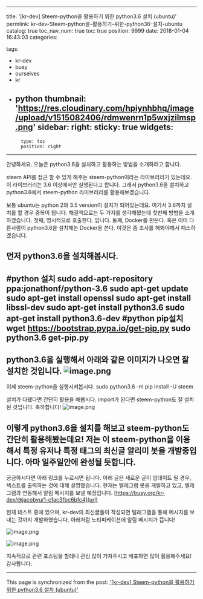 
---
title: '[kr-dev] Steem-python을 활용하기 위한 python3.6 설치 (ubuntu)'
permlink: kr-dev-Steem-python을-활용하기-위한-python36-설치-ubuntu
catalog: true
toc_nav_num: true
toc: true
position: 9999
date: 2018-01-04 16:43:03
categories:

tags:
- kr-dev
- busy
- ourselves
- kr
- python
thumbnail: 'https://res.cloudinary.com/hpiynhbhq/image/upload/v1515082406/rdmwenrn1p5wxjzilmsp.png'
sidebar:
    right:
        sticky: true
widgets:
    -
        type: toc
        position: right
---


안녕하세요.
오늘은 python3.6을 설치하고 활용하는 방법을 소개하려고 합니다.

steem API를 접근 할 수 있게 해주는 steem-python이라는 라이브러리가 있는데요.
이 라이브러리는 3.6 이상에서만 실행된다고 합니다.
그래서 python3.6을 설치하고 python3.6에서 steem-python 라이브러리를 활용해보겠습니다.

보통 ubuntu는 python 2와 3.5 version이 설치가 되어있는데요.
여기서 3.6까지 설치를 할 경우 중복이 됩니다.
해결책으로는 두 가지를 생각해봤는데 첫번째 방법을 소개하겠습니다.
첫째, 명시적으로 호출한다. 입니다.
둘째, Docker를 만든다. 
혹은 이미 다른사람이 python3.6을 설치해논 Docker을 쓴다.
이것은 좀 조사를 해봐야해서 패스하겠습니다.

**먼저 python3.6을 설치해봅시다.**
--------
#python 설치
sudo add-apt-repository ppa:jonathonf/python-3.6
sudo apt-get update
sudo apt-get install openssl
sudo apt-get install libssl-dev
sudo apt-get install python3.6
sudo apt-get install python3.6-dev
#python pip설치
wget https://bootstrap.pypa.io/get-pip.py
sudo python3.6 get-pip.py
--------

python3.6을 실행해서 아래와 같은 이미지가 나오면 잘 설치한 것입니다.
![image.png](https://res.cloudinary.com/hpiynhbhq/image/upload/v1515082406/rdmwenrn1p5wxjzilmsp.png)
-----------

이제 steem-python을 실행시켜봅시다.
sudo python3.6 -m pip install -U steem

설치가 다됐다면 간단히 활용을 해봅시다.
import가 된다면 steem-python도 잘 설치된 것입니다.
축하합니다!
![image.png](https://res.cloudinary.com/hpiynhbhq/image/upload/v1515083854/etlbxhq7grnplf8gpbpx.png)

이렇게 python3.6을 설치를 해보고 steem-python도 간단히 활용해봤는데요!
저는 이 steem-python을 이용해서
특정 유저나 특정 태그의 최신글 알리미 봇을 개발중입니다.
아마 일주일안에 완성될 듯합니다.
--------------------

궁금하시다면 아래 링크를 누르시면 됩니다.
아래 글은 새로운 글이 업데이트 될 경우, 텍스트를 출력하는 것에 대해 설명했습니다.
현재는 텔레그램 봇을 개발하고 있고, 텔레그램과 연동해서 알림 메시지를 보낼 예정입니다.
[https://busy.org/kr-dev/@jacobyu/1-c1ac3fbc6bfc4](url)

현재 테스트 중에 있으며, kr-dev의 최신글들이 작성되면 텔래그램을 통해 메시지를 보내는 것까지 개발하였습니다.
아래처럼 노티피케이션에 알림 메시지가 뜹니다!

![image.png](https://res.cloudinary.com/hpiynhbhq/image/upload/v1515083131/aj05k4xfqmblqb9zdbe2.png)

![image.png](https://res.cloudinary.com/hpiynhbhq/image/upload/v1515084261/spmxosoiqelul2a2ikie.png)

지속적으로 관련 포스팅을 할테니 관심 많이 가져주시고
배포하면 많이 활용해주세요!
감사합니다.

- - -

This page is synchronized from the post: ['[kr-dev] Steem-python을 활용하기 위한 python3.6 설치 (ubuntu)'](https://steempeak.com/@jacobyu/steem-python-python3-6-ubuntu)
